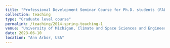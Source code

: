 ```yaml
---
title: "Professional Development Seminar Course for Ph.D. students (FALL22/WN23)"
collection: teaching
type: "Graduate level course"
permalink: /teaching/2014-spring-teaching-1
venue: "University of Michigan, Climate and Space Sciences and Engineering"
date: 2023-06-10
location: "Ann Arbor, USA"
---
```



